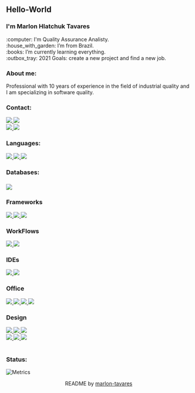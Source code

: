 <h2>Hello-World</h2>

<h3>I'm Marlon Hlatchuk Tavares</h3>

<p>:computer: I'm Quality Assurance Analisty.<br>
:house_with_garden: I’m from Brazil.<br>
:books: I’m currently learning everything.<br>
:outbox_tray: 2021 Goals: create a new project and find a new job.</p>

<h3>About me:</h3>

<p>Professional with 10 years of experience in the field of industrial quality and I am specializing in software quality.</p>

 <h3>Contact:</h3>

<a href="https://github.com/marlon-tavares">
<img src="https://img.shields.io/badge/GitHub-100000?style=for-the-badge&logo=github&logoColor=white" href /> </a>
<a href="https://www.linkedin.com/in/marlon-tavares/">
<img src="https://img.shields.io/badge/LinkedIn-0077B5?style=for-the-badge&logo=linkedin&logoColor=white" href /> </a><br>
<a href="colocar o link whastapp">
<img src="https://img.shields.io/badge/WhatsApp-25D366?style=for-the-badge&logo=whatsapp&logoColor=white" href /> </a>
<a href="colocar o link behance">
<img src="https://img.shields.io/badge/-Behance-blue?style=for-the-badge&logo=behance&logoColor=white" href /> </a><br>

<h3>Languages:</h3>

<a href="colocar link html5">
<img src="https://img.shields.io/badge/HTML5-E34F26?style=for-the-badge&logo=html5&logoColor=white" href /> </a>
<a href="colocar link css3">
<img src="https://img.shields.io/badge/CSS3-1572B6?style=for-the-badge&logo=css3&logoColor=white" href /> </a>
<a href="colocar link c">
<img src="https://img.shields.io/badge/C-00599C?style=for-the-badge&logo=c&logoColor=white" href /> </a><br>



<h3> Databases:<h3>

<a href="colocar link mySql">
<img src="https://img.shields.io/badge/MySQL-00000F?style=for-the-badge&logo=mysql&logoColor=white" href /> </a><br>

 <h3>Frameworks</h3>
 
<a href="colocar link Postman">
<img src="https://img.shields.io/badge/Postman-FF6C37?style=for-the-badge&logo=Postman&logoColor=white" href /> </a>
<a href="colocar link Selenium">
<img src="https://img.shields.io/badge/Selenium-43B02A?style=for-the-badge&logo=Selenium&logoColor=white" href /> </a>
<a href="colocar link Cypress">
<img src="https://img.shields.io/badge/Cypress-17202C?style=for-the-badge&logo=cypress&logoColor=white" href /> </a><br>

 <h3> WorkFlows</h3>

<a href="colocar link Jira">
<img src="https://img.shields.io/badge/Jira-0052CC?style=for-the-badge&logo=Jira&logoColor=white" href /> </a>
<a href="colocar link Azure">
<img src="https://img.shields.io/badge/Azure_DevOps-0078D7?style=for-the-badge&logo=azure-devops&logoColor=white" href /> </a><br>

 <h3>IDEs</h3>

<a href="colocar link VScode">
<img src="https://img.shields.io/badge/Visual_Studio_Code-0078D4?style=for-the-badge&logo=visual%20studio%20code&logoColor=white" href /> </a>
<a href="colocar link SublimeText">
<img src="https://img.shields.io/badge/sublime_text-%23575757.svg?&style=for-the-badge&logo=sublime-text&logoColor=important" href /> </a>


 <h3>Office</h3>

<a href="colocar link Trello">
<img src="https://img.shields.io/badge/Trello-0052CC?style=for-the-badge&logo=trello&logoColor=white" href /> </a>
<a href="colocar link Excel">
<img src="https://img.shields.io/badge/Microsoft_Excel-217346?style=for-the-badge&logo=microsoft-excel&logoColor=white" href /> </a>
<a href="colocar link Word">
<img src="https://img.shields.io/badge/Microsoft_Word-2B579A?style=for-the-badge&logo=microsoft-word&logoColor=white" href /> </a>
<a href="colocar link PowerPoint">
<img src="https://img.shields.io/badge/Microsoft_PowerPoint-B7472A?style=for-the-badge&logo=microsoft-powerpoint&logoColor=white" href /> </a><br>

 <h3>Design </h3>

<a href="colocar link PSD">
<img src="https://img.shields.io/badge/Adobe%20Photoshop-31A8FF?style=for-the-badge&logo=Adobe%20Photoshop&logoColor=black" href /> </a>
<a href="colocar link AI">
<img src="https://img.shields.io/badge/Adobe%20Illustrator-FF9A00?style=for-the-badge&logo=adobe%20illustrator&logoColor=white" href /> </a>
<a href="colocar link AI">
<img src="https://img.shields.io/badge/Adobe%20Illustrator-FF9A00?style=for-the-badge&logo=adobe%20illustrator&logoColor=white" href /> </a><br>
 <a href="colocar link Wordpress">
<img src="https://img.shields.io/badge/Wordpress-21759B?style=for-the-badge&logo=wordpress&logoColor=white" href /> </a>
<a href="colocar link Wix">
<img src="https://img.shields.io/badge/Wix-000?style=for-the-badge&logo=wix&logoColor=white" href /> </a>
<a href="colocar link Blogger">
<img src="https://img.shields.io/badge/Blogger-FF5722?style=for-the-badge&logo=blogger&logoColor=white" href /> </a><br><br>

 <h3> Status: </h3>

![Metrics](https://metrics.lecoq.io/marlon-tavares?template=terminal&base.header=0&base.activity=0&base.repositories=0&base.metadata=0&languages=1&languages.limit=8&languages.colors=github&languages.threshold=0%25&config.timezone=America%2FToronto)
 
 
 <footer align='center'> README by  <a href='https://github.com/marlon-tavares'> marlon-tavares </a> </footer>
